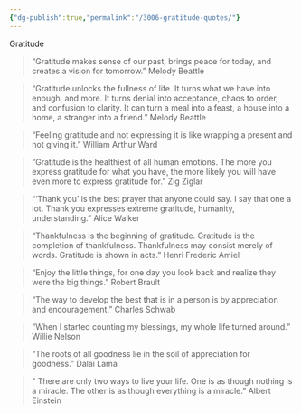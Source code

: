 ```yaml
---
{"dg-publish":true,"permalink":"/3006-gratitude-quotes/"}
---
```


Gratitude
> “Gratitude makes sense of our past, brings peace for today, and creates a vision for tomorrow.”
Melody Beattle

> “Gratitude unlocks the fullness of life. It turns what we have into enough, and more. It turns denial into acceptance, chaos to order, and confusion to clarity. It can turn a meal into a feast, a house into a home, a stranger into a friend.”
Melody Beattle

> “Feeling gratitude and not expressing it is like wrapping a present and not giving it.”
William Arthur Ward

> “Gratitude is the healthiest of all human emotions. The more you express gratitude for what you have, the more likely you will have even more to express gratitude for.”
Zig Ziglar

> “‘Thank you’ is the best prayer that anyone could say. I say that one a lot. Thank you expresses extreme gratitude, humanity, understanding.”
Alice Walker

> “Thankfulness is the beginning of gratitude. Gratitude is the completion of thankfulness. Thankfulness may consist merely of words. Gratitude is shown in acts.”
Henri Frederic Amiel

> “Enjoy the little things, for one day you look back and realize they were the big things.”
Robert Brault

> “The way to develop the best that is in a person is by appreciation and encouragement.”
Charles Schwab

> “When I started counting my blessings, my whole life turned around.”
Willie Nelson

> “The roots of all goodness lie in the soil of appreciation for goodness.”
Dalai Lama

>" There are only two ways to live your life. One is as though nothing is a miracle. The other is as though everything is a miracle.”
Albert Einstein